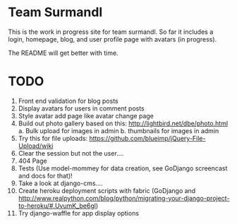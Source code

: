 Team Surmandl
==============

This is the work in progress site for team surmandl.  So far it includes a login, homepage, blog, and user profile page with avatars (in progress).

The README will get better with time.

TODO
========

1.  Front end validation for blog posts
2.  Display avatars for users in comment posts
3.  Style avatar add page like avatar change page
4.  Build out photo gallery based on this:  http://lightbird.net/dbe/photo.html
    a. Bulk upload for images in admin
    b. thumbnails for images in admin
5.  Try this for file uploads: https://github.com/blueimp/jQuery-File-Upload/wiki
6.  Clear the session but not the user....
7.  404 Page
8.  Tests (Use model-mommey for data creation, see GoDjango screencast and docs for that)!
9.  Take a look at django-cms....
10. Create heroku deployment scripts with fabric (GoDjango and http://www.realpython.com/blog/python/migrating-your-django-project-to-heroku/#.UvumK_be6gl)
11.  Try django-waffle for app display options


